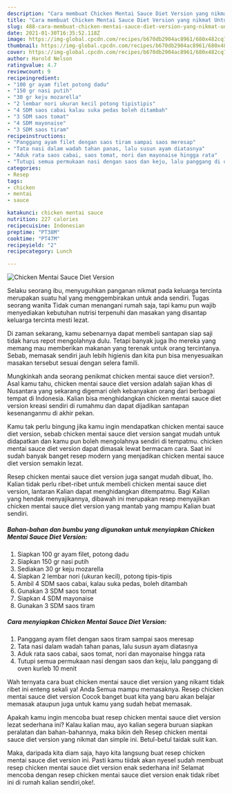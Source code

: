 ```yaml
---
description: "Cara membuat Chicken Mentai Sauce Diet Version yang nikmat Untuk Jualan"
title: "Cara membuat Chicken Mentai Sauce Diet Version yang nikmat Untuk Jualan"
slug: 488-cara-membuat-chicken-mentai-sauce-diet-version-yang-nikmat-untuk-jualan
date: 2021-01-30T16:35:52.118Z
image: https://img-global.cpcdn.com/recipes/b670db2904ac8961/680x482cq70/chicken-mentai-sauce-diet-version-foto-resep-utama.jpg
thumbnail: https://img-global.cpcdn.com/recipes/b670db2904ac8961/680x482cq70/chicken-mentai-sauce-diet-version-foto-resep-utama.jpg
cover: https://img-global.cpcdn.com/recipes/b670db2904ac8961/680x482cq70/chicken-mentai-sauce-diet-version-foto-resep-utama.jpg
author: Harold Nelson
ratingvalue: 4.7
reviewcount: 9
recipeingredient:
- "100 gr ayam filet potong dadu"
- "150 gr nasi putih"
- "30 gr keju mozarella"
- "2 lembar nori ukuran kecil potong tipistipis"
- "4 SDM saos cabai kalau suka pedas boleh ditambah"
- "3 SDM saos tomat"
- "4 SDM mayonaise"
- "3 SDM saos tiram"
recipeinstructions:
- "Panggang ayam filet dengan saos tiram sampai saos meresap"
- "Tata nasi dalam wadah tahan panas, lalu susun ayam diatasnya"
- "Aduk rata saos cabai, saos tomat, nori dan mayonaise hingga rata"
- "Tutupi semua permukaan nasi dengan saos dan keju, lalu panggang di oven kurleb 10 menit"
categories:
- Resep
tags:
- chicken
- mentai
- sauce

katakunci: chicken mentai sauce 
nutrition: 227 calories
recipecuisine: Indonesian
preptime: "PT38M"
cooktime: "PT47M"
recipeyield: "2"
recipecategory: Lunch

---
```



![Chicken Mentai Sauce Diet Version](https://img-global.cpcdn.com/recipes/b670db2904ac8961/680x482cq70/chicken-mentai-sauce-diet-version-foto-resep-utama.jpg)

Selaku seorang ibu, menyuguhkan panganan nikmat pada keluarga tercinta merupakan suatu hal yang menggembirakan untuk anda sendiri. Tugas seorang  wanita Tidak cuman menangani rumah saja, tapi kamu pun wajib menyediakan kebutuhan nutrisi terpenuhi dan masakan yang disantap keluarga tercinta mesti lezat.

Di zaman  sekarang, kamu sebenarnya dapat membeli santapan siap saji tidak harus repot mengolahnya dulu. Tetapi banyak juga lho mereka yang memang mau memberikan makanan yang terenak untuk orang tercintanya. Sebab, memasak sendiri jauh lebih higienis dan kita pun bisa menyesuaikan masakan tersebut sesuai dengan selera famili. 



Mungkinkah anda seorang penikmat chicken mentai sauce diet version?. Asal kamu tahu, chicken mentai sauce diet version adalah sajian khas di Nusantara yang sekarang digemari oleh kebanyakan orang dari berbagai tempat di Indonesia. Kalian bisa menghidangkan chicken mentai sauce diet version kreasi sendiri di rumahmu dan dapat dijadikan santapan kesenanganmu di akhir pekan.

Kamu tak perlu bingung jika kamu ingin mendapatkan chicken mentai sauce diet version, sebab chicken mentai sauce diet version sangat mudah untuk didapatkan dan kamu pun boleh mengolahnya sendiri di tempatmu. chicken mentai sauce diet version dapat dimasak lewat bermacam cara. Saat ini sudah banyak banget resep modern yang menjadikan chicken mentai sauce diet version semakin lezat.

Resep chicken mentai sauce diet version juga sangat mudah dibuat, lho. Kalian tidak perlu ribet-ribet untuk membeli chicken mentai sauce diet version, lantaran Kalian dapat menghidangkan ditempatmu. Bagi Kalian yang hendak menyajikannya, dibawah ini merupakan resep menyajikan chicken mentai sauce diet version yang mantab yang mampu Kalian buat sendiri.

<!--inarticleads1-->

##### Bahan-bahan dan bumbu yang digunakan untuk menyiapkan Chicken Mentai Sauce Diet Version:

1. Siapkan 100 gr ayam filet, potong dadu
1. Siapkan 150 gr nasi putih
1. Sediakan 30 gr keju mozarella
1. Siapkan 2 lembar nori (ukuran kecil), potong tipis-tipis
1. Ambil 4 SDM saos cabai, kalau suka pedas, boleh ditambah
1. Gunakan 3 SDM saos tomat
1. Siapkan 4 SDM mayonaise
1. Gunakan 3 SDM saos tiram




<!--inarticleads2-->

##### Cara menyiapkan Chicken Mentai Sauce Diet Version:

1. Panggang ayam filet dengan saos tiram sampai saos meresap
1. Tata nasi dalam wadah tahan panas, lalu susun ayam diatasnya
1. Aduk rata saos cabai, saos tomat, nori dan mayonaise hingga rata
1. Tutupi semua permukaan nasi dengan saos dan keju, lalu panggang di oven kurleb 10 menit




Wah ternyata cara buat chicken mentai sauce diet version yang nikamt tidak ribet ini enteng sekali ya! Anda Semua mampu memasaknya. Resep chicken mentai sauce diet version Cocok banget buat kita yang baru akan belajar memasak ataupun juga untuk kamu yang sudah hebat memasak.

Apakah kamu ingin mencoba buat resep chicken mentai sauce diet version lezat sederhana ini? Kalau kalian mau, ayo kalian segera buruan siapkan peralatan dan bahan-bahannya, maka bikin deh Resep chicken mentai sauce diet version yang nikmat dan simple ini. Betul-betul taidak sulit kan. 

Maka, daripada kita diam saja, hayo kita langsung buat resep chicken mentai sauce diet version ini. Pasti kamu tiidak akan nyesel sudah membuat resep chicken mentai sauce diet version enak sederhana ini! Selamat mencoba dengan resep chicken mentai sauce diet version enak tidak ribet ini di rumah kalian sendiri,oke!.

